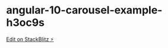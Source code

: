 # angular-10-carousel-example-h3oc9s

[Edit on StackBlitz ⚡️](https://stackblitz.com/edit/angular-10-carousel-example-h3oc9s)